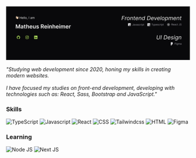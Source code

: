 [![Banner](./public/banner.jpg)](#)

*"Studying web development since 2020,
honing my skills in creating modern websites.<br>
<br>I have focused my studies on front-end development, developing with technologies such as: React, Sass, Bootstrap and JavaScript."*

### Skills

![TypeScript](https://img.shields.io/badge/TypeScript-09090B?style=for-the-badge&logo=typescript&logoColor=BEF264)
![Javascript](https://img.shields.io/badge/JavaScript-09090B?style=for-the-badge&logo=javascript&logoColor=BEF264)
![React](https://img.shields.io/badge/React-20232A?style=for-the-badge&logo=react&logoColor=BEF264)
![CSS](https://img.shields.io/badge/CSS-09090B?&style=for-the-badge&logo=css3&logoColor=BEF264)
![Tailwindcss](https://img.shields.io/badge/Tailwind_CSS-09090B?style=for-the-badge&logo=tailwind-css&logoColor=BEF264)
![HTML](https://img.shields.io/badge/HTML-09090B?style=for-the-badge&logo=html5&logoColor=BEF264)
![Figma](https://img.shields.io/badge/Figma-09090B?style=for-the-badge&logo=figma&logoColor=BEF264)

### Learning

![Node JS](https://img.shields.io/badge/Node.js-09090B?style=for-the-badge&logo=node.js&logoColor=BEF264)
![Next JS](https://img.shields.io/badge/Next-09090B?style=for-the-badge&logo=next.js&logoColor=BEF264)


<!-- ### Skills ⬇️
<div style="display: inline_block">
    <img align="center" alt="Js" height="30" width="40" src="https://raw.githubusercontent.com/devicons/devicon/master/icons/javascript/javascript-plain.svg">
    <img align="center" alt="React" height="30" width="40" src="https://raw.githubusercontent.com/devicons/devicon/master/icons/react/react-original.svg">
    <img align="center" alt="Bootstrap" height="30" width="40" src="https://raw.githubusercontent.com/devicons/devicon/master/icons/bootstrap/bootstrap-original.svg">
    <img align="center" alt="Bootstrap" height="30" width="40" src="https://raw.githubusercontent.com/devicons/devicon/master/icons/sass/sass-original.svg">

    
</div>

<br>

<img height="180em" src="https://github-readme-stats.vercel.app/api?username=reinheimermat&show_icons=true&theme=dracula"/><img height="180em" src="https://github-readme-stats.vercel.app/api/top-langs/?username=reinheimermat&layout=compact&theme=dracula"/>

<div>

[![gmail](https://img.shields.io/badge/Gmail-D14836?style=for-the-badge&logo=gmail&logoColor=white)](contatoreinheimer@gmail.com)
[![linkedin](https://img.shields.io/badge/LinkedIn-0077B5?style=for-the-badge&logo=linkedin&logoColor=white)](https://www.linkedin.com/in/reinheimermat/)
[![portfolio](https://img.shields.io/badge/portfolio-000000?style=for-the-badge&logo=About.me&logoColor=white)](https://reinheimermat.github.io/portfolio/)

</div>

[![Ashutosh's github activity graph](https://github-readme-activity-graph.vercel.app/graph?username=reinheimermat&bg_color=282a36&color=6272a4&line=bd93f9&point=50fa7b&area=true&hide_border=true)](https://github.com/ashutosh00710/github-readme-activity-graph) -->
